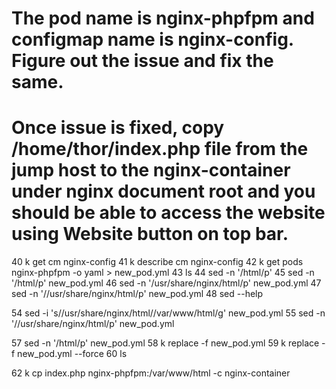# The pod name is nginx-phpfpm and configmap name is nginx-config. Figure out the issue and fix the same.
# Once issue is fixed, copy /home/thor/index.php file from the jump host to the nginx-container under nginx document root and you should be able to access the website using Website button on top bar.

  40  k get cm nginx-config 
   41  k describe  cm nginx-config 
   42  k get pods nginx-phpfpm -o yaml > new_pod.yml
   43  ls
   44  sed -n '/html/p'
   45  sed -n '/html/p' new_pod.yml 
   46  sed -n '/usr/share/nginx/html/p' new_pod.yml 
   47  sed -n '/\/usr\/share\/nginx\/html/p' new_pod.yml 
   48  sed --help

   54  sed -i 's/\/usr\/share\/nginx\/html/\/var\/www\/html/g' new_pod.yml 
   55  sed -n '/\/usr\/share\/nginx\/html/p' new_pod.yml 

   57  sed -n '/html/p' new_pod.yml 
   58  k replace -f  new_pod.yml 
   59  k replace -f  new_pod.yml --force
   60  ls

   62  k cp index.php nginx-phpfpm:/var/www/html -c nginx-container